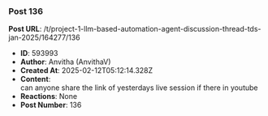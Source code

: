 ### Post 136
**Post URL**: /t/project-1-llm-based-automation-agent-discussion-thread-tds-jan-2025/164277/136
- **ID**: 593993
- **Author**: Anvitha (AnvithaV)
- **Created At**: 2025-02-12T05:12:14.328Z
- **Content**:  
  can anyone share the link of yesterdays live session if there in youtube
- **Reactions**: None
- **Post Number**: 136


